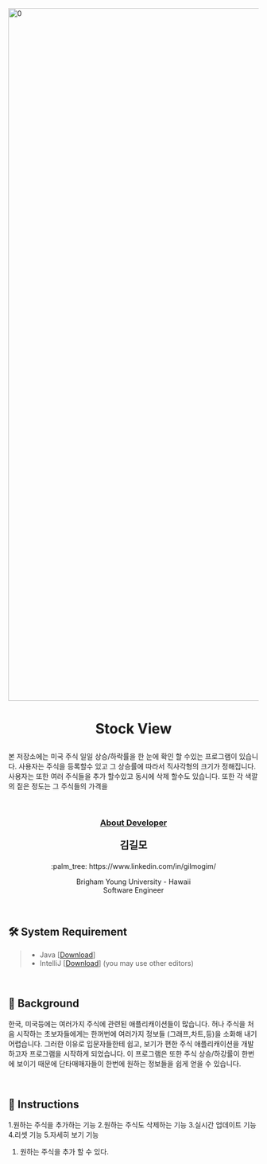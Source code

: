 <img width="1393" alt="0" src="https://user-images.githubusercontent.com/59432666/114645586-756b3900-9c75-11eb-8f58-152e7a13de98.png">


# <p align="center">Stock View</p>

<p>
본 저장소에는 미국 주식 일일 상승/하락률을 한 눈에 확인 할 수있는 프로그램이 있습니다. 사용자는 주식을 등록할수 있고 그 상승률에 따라서 직사각형의 크기가 정해집니다. 사용자는 또한 여러 주식들을
추가 할수있고 동시에 삭제 할수도 있습니다. 또한 각 색깔의 짙은 정도는 그 주식들의 가격을 
</p>
<br/>


### <p align="center" style="text-decoration:underline">About Developer</p>

**<p align="center" style="font-size:15pt">김길모</p>**
<p align="center">:palm_tree: https://www.linkedin.com/in/gilmogim/ </p>
<p align="center">
Brigham Young University - Hawaii<br/>
Software Engineer<br/>
</p>
<br/>

## :hammer_and_wrench: System Requirement
> + Java [[Download](https://www.java.com/en/download/manual.jsp)]
> + IntelliJ [[Download](https://www.jetbrains.com/idea/download)] (you may use other editors)
<br/>

## :foggy: Background
한국, 미국등에는 여러가지 주식에 관련된 애플리캐이션들이 많습니다. 허나 주식을 처음 시작하는 초보자들에게는 한꺼번에 여러가지 정보들 (그래프,차트,등)을 소화해 내기 어렵습니다. 그러한 이유로 입문자들한테
쉽고, 보기가 편한 주식 애플리캐이션을 개발하고자 프로그램을 시작하게 되었습니다. 이 프로그램은 또한 주식 상승/하강률이 한번에 보이기 때문에 단타매매자들이 한번에 원하는 정보들을 쉽게 얻을 수 있습니다.

<br/>

## :page_with_curl: Instructions
1.원하는 주식을 추가하는 기능
2.원하는 주식도 삭제하는 기능
3.실시간 업데이트 기능
4.리셋 기능
5.자세히 보기 기능

1. 원하는 주식을 추가 할 수 있다.

